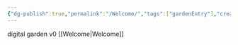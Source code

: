 ```yaml
---
{"dg-publish":true,"permalink":"/Welcome/","tags":["gardenEntry"],"created":"2024-06-15T19:38:16.200+08:00","updated":"2024-06-15T20:19:25.874+08:00"}
---
```


digital garden v0
[[Welcome\|Welcome]]